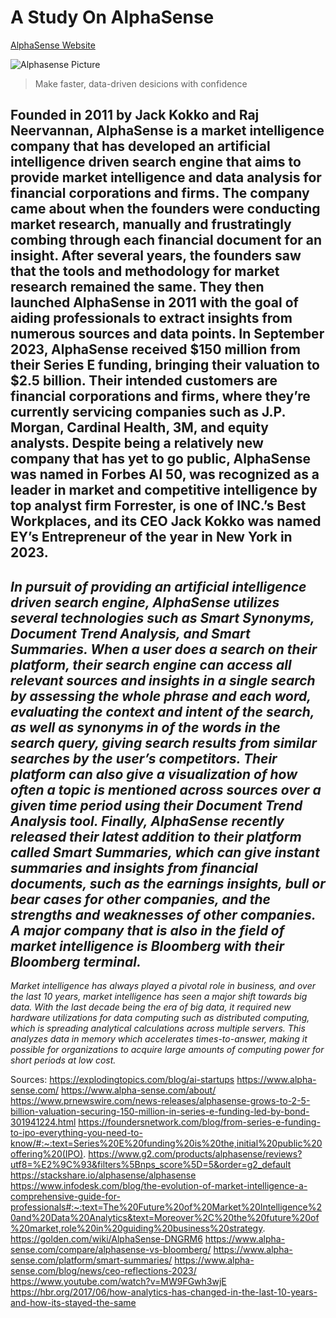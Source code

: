 # A Study On AlphaSense

 [AlphaSense Website](https://www.alpha-sense.com/)
 
 ![Alphasense Picture](https://www.alpha-sense.com/wp-content/uploads/2022/11/AlphaSense_072822-77-scaled.jpg)

 > Make faster, data-driven desicions with confidence

**Founded in 2011 by Jack Kokko and Raj Neervannan, AlphaSense is a market intelligence company that has developed an artificial intelligence driven search engine that aims to provide market intelligence and data analysis for financial corporations and firms. The company came about when the founders were conducting market research, manually and frustratingly combing through each financial document for an insight. After several years, the founders saw that the tools and methodology for market research remained the same. They then launched AlphaSense in 2011 with the goal of aiding professionals to extract insights from numerous sources and data points. In September 2023, AlphaSense received $150 million from their Series E funding, bringing their valuation to $2.5 billion. Their intended customers are financial corporations and firms, where they’re currently servicing companies such as J.P. Morgan, Cardinal Health, 3M, and equity analysts. Despite being a relatively new company that has yet to go public, AlphaSense was named in Forbes AI 50, was recognized as a leader in market and competitive intelligence by top analyst firm Forrester, is one of INC.’s Best Workplaces, and its CEO Jack Kokko was named EY’s Entrepreneur of the year in New York in 2023.**
---
*In pursuit of providing an artificial intelligence driven search engine, AlphaSense utilizes several technologies such as Smart Synonyms, Document Trend Analysis, and Smart Summaries. When a user does a search on their platform, their search engine can access all relevant sources and insights in a single search by assessing the whole phrase and each word, evaluating the context and intent of the search, as well as synonyms in of the words in the search query, giving search results from similar searches by the user’s competitors. Their platform can also give a visualization of how often a topic is mentioned across sources over a given time period using their Document Trend Analysis tool. Finally, AlphaSense recently released their latest addition to their platform called Smart Summaries, which can give instant summaries and insights from financial documents, such as the earnings insights, bull or bear cases for other companies, and the strengths and weaknesses of other companies. A major company that is also in the field of market intelligence is Bloomberg with their Bloomberg terminal.*
---
*Market intelligence has always played a pivotal role in business, and over the last 10 years, market intelligence has seen a major shift towards big data. With the last decade being the era of big data, it required new hardware utilizations for data computing such as distributed computing, which is spreading analytical calculations across multiple servers. This analyzes data in memory which accelerates times-to-answer, making it possible for organizations to acquire large amounts of computing power for short periods at low cost.*
		
	



Sources:
https://explodingtopics.com/blog/ai-startups
https://www.alpha-sense.com/
https://www.alpha-sense.com/about/
https://www.prnewswire.com/news-releases/alphasense-grows-to-2-5-billion-valuation-securing-150-million-in-series-e-funding-led-by-bond-301941224.html
https://foundersnetwork.com/blog/from-series-e-funding-to-ipo-everything-you-need-to-know/#:~:text=Series%20E%20funding%20is%20the,initial%20public%20offering%20(IPO).
https://www.g2.com/products/alphasense/reviews?utf8=%E2%9C%93&filters%5Bnps_score%5D=5&order=g2_default
https://stackshare.io/alphasense/alphasense
https://www.infodesk.com/blog/the-evolution-of-market-intelligence-a-comprehensive-guide-for-professionals#:~:text=The%20Future%20of%20Market%20Intelligence%20and%20Data%20Analytics&text=Moreover%2C%20the%20future%20of%20market,role%20in%20guiding%20business%20strategy.
https://golden.com/wiki/AlphaSense-DNGRM6
https://www.alpha-sense.com/compare/alphasense-vs-bloomberg/
https://www.alpha-sense.com/platform/smart-summaries/
https://www.alpha-sense.com/blog/news/ceo-reflections-2023/
https://www.youtube.com/watch?v=MW9FGwh3wjE
https://hbr.org/2017/06/how-analytics-has-changed-in-the-last-10-years-and-how-its-stayed-the-same

